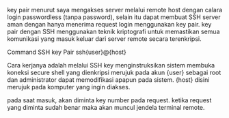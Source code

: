 key pair menurut saya mengakses server melalui remote host dengan calara login passwordless (tanpa password), selain itu dapat membuat SSH server aman dengan hanya menerima request login menggunakan key pair. key pair dengan SSH menggunakan teknik kriptografi untuk memastikan semua komunikasi yang masuk keluar dari server remote secara terenkripsi.

Command SSH key Pair
    ssh{user}@{host}
    
Cara kerjanya adalah melalui SSH key menginstruksikan sistem membuka koneksi secure shell yang dienkripsi merujuk pada akun {user} sebagai root dan administrator dapat memodifikasi apapun pada sistem. {host} disini merujuk pada komputer yang ingin diakses.

pada saat masuk, akan diminta key number pada request. ketika request yang diminta sudah benar maka akan muncul jendela terminal remote.

